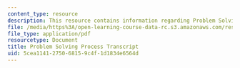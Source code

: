 ```yaml
---
content_type: resource
description: This resource contains information regarding Problem Solving Process.
file: /media/https%3A/open-learning-course-data-rc.s3.amazonaws.com/res-tll-004-stem-concept-videos-fall-2013/5cea1141275068159c4f1d1834e6564d_MITRES_TLL-004F13_ProbSolv.pdf
file_type: application/pdf
resourcetype: Document
title: Problem Solving Process Transcript
uid: 5cea1141-2750-6815-9c4f-1d1834e6564d
---
```

